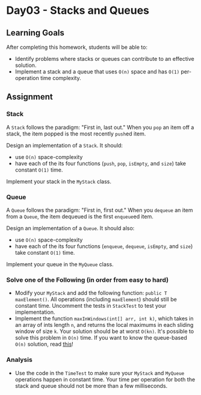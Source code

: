 # Day03 - Stacks and Queues

## Learning Goals

After completing this homework, students will be able to:

* Identify problems where stacks or queues can contribute to an effective solution.
* Implement a stack and a queue that uses `O(n)` space and has `O(1)` per-operation time complexity.

## Assignment

### Stack

A `Stack` follows the paradigm: "First in, last out." When you `pop` an item off a stack, the item popped is the most recently `push`ed item.

Design an implementation of a `Stack`. It should:

- use `O(n)` space-complexity
- have each of the its four functions (`push`, `pop`, `isEmpty`, and `size`) take constant `O(1)` time.

Implement your stack in the `MyStack` class.

### Queue

A `Queue` follows the paradigm: "First in, first out." When you `dequeue` an item from a `Queue`, the item dequeued is the first `enqueue`ed item.

Design an implementation of a `Queue`. It should also:

- use `O(n)` space-complexity
- have each of the its four functions (`enqueue`, `dequeue`, `isEmpty`, and `size`) take constant `O(1)` time.

Implement your queue in the `MyQueue` class.

### Solve one of the Following (in order from easy to hard)

* Modify your `MyStack` and add the following function: `public T maxElement()`. All operations (including `maxElement`) should still be constant time. Uncomment the tests in `StackTest` to test your implementation.
* Implement the function `maxInWindows(int[] arr, int k)`, which takes in an array of ints length `n`, and returns the local maximums in each sliding window of size `k`. Your solution should be at worst `O(kn)`. It's possible to solve this problem in `O(n)` time. If you want to know the queue-based `O(n)` solution, read [this](http://codercareer.blogspot.com/2012/02/no-33-maximums-in-sliding-windows.html)!

### Analysis

- Use the code in the `TimeTest` to make sure your `MyStack` and `MyQueue` operations happen in constant time. Your time per operation for both the stack and queue should not be more than a few milliseconds.
